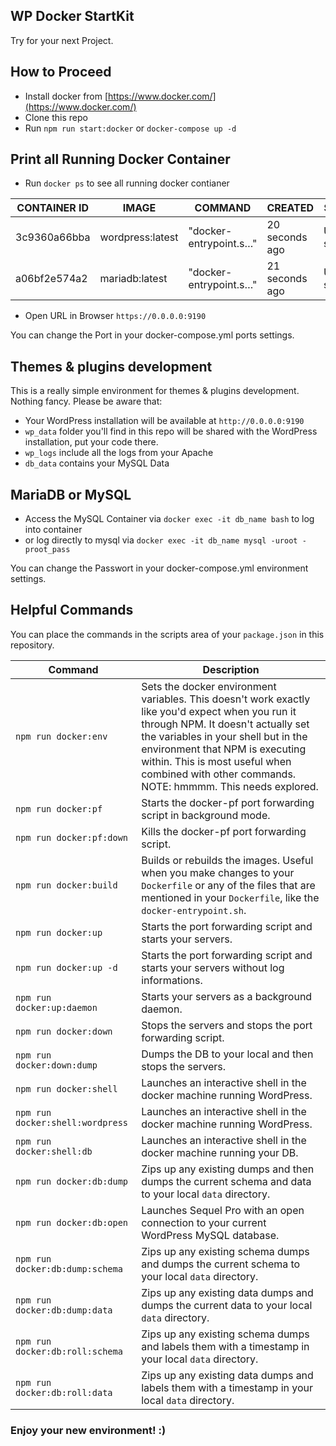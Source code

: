 ## WP Docker StartKit

Try for your next Project.

## How to Proceed

* Install docker from [https://www.docker.com/](https://www.docker.com/)
* Clone this repo
* Run `npm run start:docker` or `docker-compose up -d`

## Print all Running Docker Container

* Run `docker ps` to see all running docker contianer

| CONTAINER ID | IMAGE            | COMMAND                | CREATED         | STATUS         | PORTS                  | NAMES          |
| -------------| -----------------|------------------------|-----------------|----------------|------------------------|----------------|
| 3c9360a66bba | wordpress:latest | "docker-entrypoint.s…" | 20 seconds ago  | Up 18 seconds  | 0.0.0.0:9190->80/tcp   | wordpress_name |
| a06bf2e574a2 | mariadb:latest   | "docker-entrypoint.s…" | 21 seconds ago  | Up 19 seconds  | 0.0.0.0:9306->3306/tcp | db_name        |

* Open URL in Browser `https://0.0.0.0:9190`

You can change the Port in your docker-compose.yml ports settings.

## Themes & plugins development

This is a really simple environment for themes & plugins development. Nothing fancy. Please be aware that:

* Your WordPress installation will be available at `http://0.0.0.0:9190`
* `wp_data` folder you'll find in this repo will be shared with the WordPress installation, put your code there.
* `wp_logs` include all the logs from your Apache
* `db_data` contains your MySQL Data

## MariaDB or MySQL

* Access the MySQL Container via `docker exec -it db_name bash` to log into container
* or log directly to mysql via `docker exec -it db_name mysql -uroot -proot_pass`

You can change the Passwort in your docker-compose.yml environment settings.

## Helpful Commands
You can place the commands in the scripts area of your `package.json` in this repository.

| Command                          | Description |
| -------------------------------- | ---         |
| `npm run docker:env`             | Sets the docker environment variables. This doesn't work exactly like you'd expect when you run it through NPM. It doesn't actually set the variables in your shell but in the environment that NPM is executing within. This is most useful when combined with other commands. NOTE: hmmmm. This needs explored.       |
| `npm run docker:pf`              | Starts the docker-pf port forwarding script in background mode. |
| `npm run docker:pf:down`         | Kills the docker-pf port forwarding script. |
| `npm run docker:build`           | Builds or rebuilds the images. Useful when you make changes to your `Dockerfile` or any of the files that are mentioned in your `Dockerfile`, like the `docker-entrypoint.sh`. |
| `npm run docker:up`              | Starts the port forwarding script and starts your servers. |
| `npm run docker:up -d`           | Starts the port forwarding script and starts your servers without log informations. |
| `npm run docker:up:daemon`       | Starts your servers as a background daemon. |
| `npm run docker:down`            | Stops the servers and stops the port forwarding script. |
| `npm run docker:down:dump`       | Dumps the DB to your local and then stops the servers. |
| `npm run docker:shell`           | Launches an interactive shell in the docker machine running WordPress. |
| `npm run docker:shell:wordpress` | Launches an interactive shell in the docker machine running WordPress. |
| `npm run docker:shell:db`        | Launches an interactive shell in the docker machine running your DB. |
| `npm run docker:db:dump`         | Zips up any existing dumps and then dumps the current schema and data to your local `data` directory. |
| `npm run docker:db:open`         | Launches Sequel Pro with an open connection to your current WordPress MySQL database. |
| `npm run docker:db:dump:schema`  | Zips up any existing schema dumps and dumps the current schema to your local `data` directory. |
| `npm run docker:db:dump:data`    | Zips up any existing data dumps and dumps the current data to your local `data` directory. |
| `npm run docker:db:roll:schema`  | Zips up any existing schema dumps and labels them with a timestamp in your local `data` directory. |
| `npm run docker:db:roll:data`    | Zips up any existing data dumps and labels them with a timestamp in your local `data` directory. |

### Enjoy your new environment! :)
